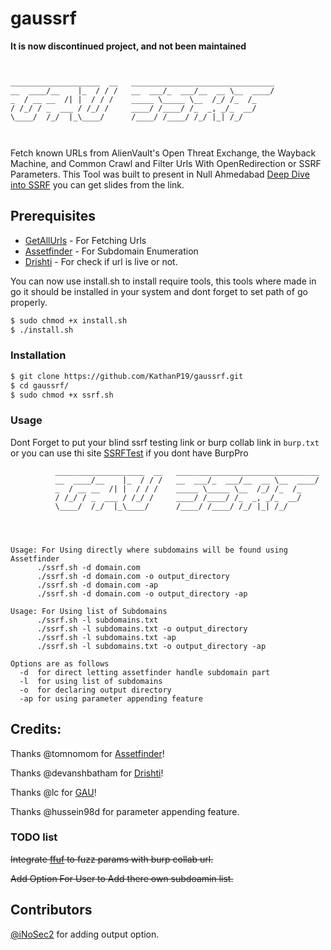# gaussrf
**It is now discontinued project, and not been maintained**
```


____________________  __   ________________________________
__  ____/__    |_  / / /   __  ___/_  ___/__  __ \__  ____/
_  / __ __  /| |  / / /    _____ \_____ \__  /_/ /_  /_    
/ /_/ / _  ___ / /_/ /     ____/ /____/ /_  _, _/_  __/    
\____/  /_/  |_\____/      /____/ /____/ /_/ |_| /_/       
                                                           


```
Fetch known URLs from AlienVault's Open Threat Exchange, the Wayback Machine, and Common Crawl and Filter Urls With OpenRedirection or SSRF Parameters. This Tool was built to present in Null Ahmedabad [Deep Dive into SSRF](https://null.co.in/event_sessions/3086-deep-dive-into-ssrf) you can get slides from the link.

## Prerequisites

* [GetAllUrls](https://github.com/lc/gau) - For Fetching Urls
* [Assetfinder](https://github.com/tomnomnom/assetfinder) - For Subdomain Enumeration
* [Drishti](https://github.com/devanshbatham/Drishti) - For check if url is live or not.

You can now use install.sh to install require tools, this tools where made in go it should be installed in your system and dont forget to set path of go properly.
```bash
$ sudo chmod +x install.sh
$ ./install.sh
```
### Installation

```bash
$ git clone https://github.com/KathanP19/gaussrf.git
$ cd gaussrf/
$ sudo chmod +x ssrf.sh
``` 
### Usage
Dont Forget to put your blind ssrf testing link or burp collab link in `burp.txt`
or you can use thi site [SSRFTest](https://ssrftest.com/) if you dont have BurpPro

```
          ____________________  __   ________________________________
          __  ____/__    |_  / / /   __  ___/_  ___/__  __ \__  ____/
          _  / __ __  /| |  / / /    _____ \_____ \__  /_/ /_  /_
          / /_/ / _  ___ / /_/ /     ____/ /____/ /_  _, _/_  __/
          \____/  /_/  |_\____/      /____/ /____/ /_/ |_| /_/




Usage: For Using directly where subdomains will be found using Assetfinder
      ./ssrf.sh -d domain.com
      ./ssrf.sh -d domain.com -o output_directory
      ./ssrf.sh -d domain.com -ap
      ./ssrf.sh -d domain.com -o output_directory -ap

Usage: For Using list of Subdomains
      ./ssrf.sh -l subdomains.txt
      ./ssrf.sh -l subdomains.txt -o output_directory
      ./ssrf.sh -l subdomains.txt -ap
      ./ssrf.sh -l subdomains.txt -o output_directory -ap
```
```
Options are as follows 
  -d  for direct letting assetfinder handle subdomain part
  -l  for using list of subdomains
  -o  for declaring output directory
  -ap for using parameter appending feature
```
## Credits:
Thanks @tomnomom for [Assetfinder](https://github.com/tomnomnom)!

Thanks @devanshbatham for [Drishti](https://github.com/devanshbatham/Drishti)!

Thanks @lc for [GAU](https://github.com/lc/gau)!

Thanks @hussein98d for parameter appending feature.

### TODO list

~~Integrate [ffuf](https://github.com/ffuf/ffuf) to fuzz params with burp collab url.~~

~~Add Option For User to Add there own subdoamin list.~~

## Contributors
[@iNoSec2](https://github.com/iNoSec2) for adding output option.
